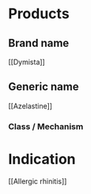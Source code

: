 # Products

## Brand name
[[Dymista]]

## Generic name
[[Azelastine]]

### Class / Mechanism


# Indication
[[Allergic rhinitis]]